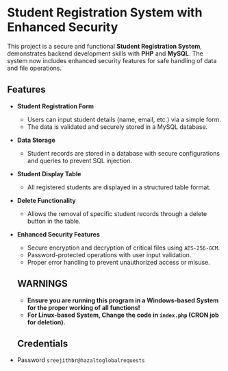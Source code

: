 # Student Registration System with Enhanced Security

This project is a secure and functional **Student Registration System**, demonstrates backend development skills with **PHP** and **MySQL**. The system now includes enhanced security features for safe handling of data and file operations.

## Features

- **Student Registration Form**
  - Users can input student details (name, email, etc.) via a simple form.
  - The data is validated and securely stored in a MySQL database.
- **Data Storage**
  - Student records are stored in a database with secure configurations and queries to prevent SQL injection.
- **Student Display Table**
  - All registered students are displayed in a structured table format.
- **Delete Functionality**
  - Allows the removal of specific student records through a delete button in the table.
- **Enhanced Security Features**
  - Secure encryption and decryption of critical files using `AES-256-GCM`.
  - Password-protected operations with user input validation.
  - Proper error handling to prevent unauthorized access or misuse.

  ## WARNINGS

  - **Ensure you are running this program in a Windows-based System for the proper working of all functions!**
  - **For Linux-based System, Change the code in `index.php` (CRON job for deletion).**
  ## Credentials

- Password `sreejithbr@hazaltoglobalrequests`
